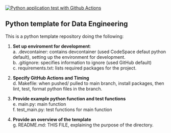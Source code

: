 [![Python application test with Github Actions](https://github.com/nogibjj/DETemplatePy/actions/workflows/main.yml/badge.svg)](https://github.com/nogibjj/DETemplatePy/actions/workflows/main.yml)

## Python template for Data Engineering

This is a python template repository doing the following:

1. **Set up enviroment for development**:
  <br>a. .devcontainer: contains devcontainer (used CodeSpace defaut python default), setting up the environment for development.
  <br>b. .gitignore: specifies information to ignore (used GitHub default)
  <br>c. requirements.txt: lists required packages for the project.

2. **Specify GitHub Actions and Timing**
  <br>d. Makefile: when pushed/ pulled to main branch, install packages, then lint, test, format python files in the branch.

3. **Provide example python function and test functions**
   <br>e. main.py: main function
   <br>f. test_main.py: test functions for main function

4. **Provide an overview of the template**
   <br>g. README.md: THIS FILE, explaining the purpose of the directory.
